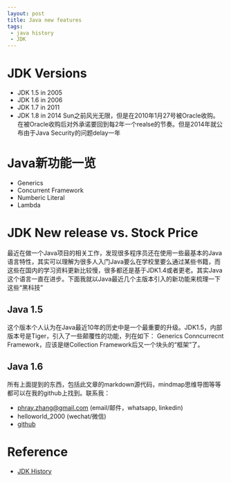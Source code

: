 ```yaml
---
layout: post
title: Java new features 
tags:
 - java history
 - JDK
---
```

# JDK Versions
- JDK 1.5 in 2005
- JDK 1.6 in 2006
- JDK 1.7 in 2011
- JDK 1.8 in 2014
Sun之前风光无限，但是在2010年1月27号被Oracle收购。
在被Oracle收购后对外承诺要回到每2年一个realse的节奏。但是2014年就公布由于Java Security的问题delay一年

# Java新功能一览
- Generics
- Concurrent Framework
- Numberic Literal
- Lambda

# JDK New release vs. Stock Price

最近在做一个Java项目的相关工作，发现很多程序员还在使用一些最基本的Java语言特性，其实可以理解为很多人入门Java要么在学校里要么通过某些书籍，而这些在国内的学习资料更新比较慢，很多都还是基于JDK1.4或者更老。其实Java这个语言一直在进步。下面我就以Java最近几个主版本引入的新功能来梳理一下这些“黑科技”

## Java 1.5
这个版本个人认为在Java最近10年的历史中是一个最重要的升级。JDK1.5，内部版本号是Tiger，引入了一些颠覆性的功能，列在如下：
Generics
Conncurrecnt Framework，应该是继Collection Framework后又一个块头的“框架”了。

## Java 1.6


所有上面提到的东西，包括此文章的markdown源代码，mindmap思维导图等等都可以在我的github上找到。联系我：
* phray.zhang@gmail.com (email/邮件，whatsapp, linkedin)
* helloworld_2000 (wechat/微信)
* [github](https://github.com/CloudsDocker/)

# Reference
- [JDK History](https://en.wikipedia.org/wiki/Java_version_history)
